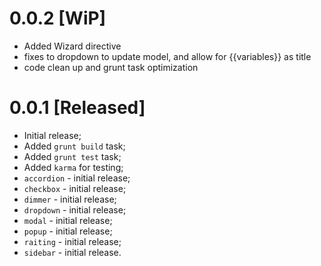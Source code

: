 0.0.2 [WiP]
=============================
  * Added Wizard directive
  * fixes to dropdown to update model, and allow for {{variables}} as title
  * code clean up and grunt task optimization

0.0.1 [Released]
=============================

  * Initial release;
  * Added `grunt build` task;
  * Added `grunt test`  task;
  * Added `karma` for testing;
  * `accordion` - initial release;
  * `checkbox`  - initial release;
  * `dimmer` - initial release;
  * `dropdown` - initial release;
  * `modal`    - initial release;
  * `popup`    - initial release;
  * `raiting`  - initial release;
  * `sidebar`  - initial release.
